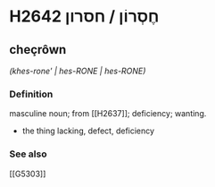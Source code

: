# H2642 חֶסְרוֹן / חסרון

## cheçrôwn

_(khes-rone' | hes-RONE | hes-RONE)_

### Definition

masculine noun; from [[H2637]]; deficiency; wanting.

- the thing lacking, defect, deficiency
### See also

[[G5303]]


